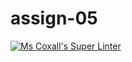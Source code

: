 # assign-05
[![Ms Coxall's Super Linter](https://github.com/ICS3C-Programming-BoluwatifeD/assign-05/workflows/Mr%20Coxall's%20Super%20Linter/badge.svg)](https://github.com/ICS3C-Programming-BoluwatifeD/assign-05-Python/actions/)
